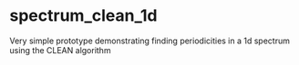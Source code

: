 # spectrum_clean_1d
Very simple prototype demonstrating finding periodicities in a 1d spectrum using the CLEAN algorithm
